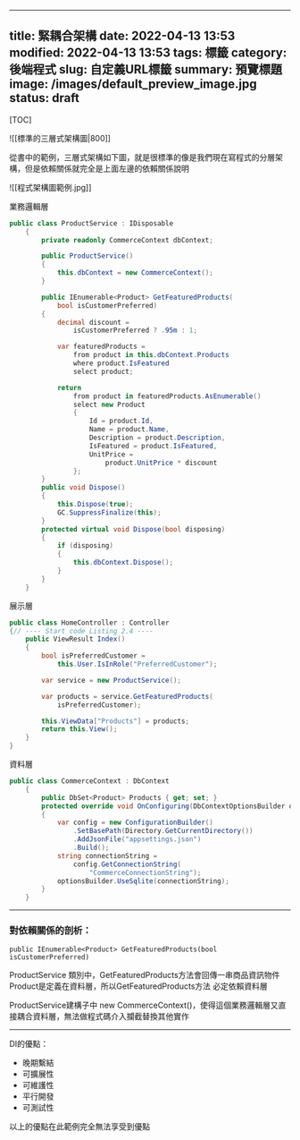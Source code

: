 ----
title: 緊耦合架構
date: 2022-04-13 13:53
modified: 2022-04-13 13:53
tags: 標籤
category: 後端程式
slug: 自定義URL標籤
summary: 預覽標題
image: /images/default_preview_image.jpg
status: draft
---

[TOC]

![[標準的三層式架構圖|800]]


從書中的範例，三層式架構如下圖，就是很標準的像是我們現在寫程式的分層架構，但是依賴關係就完全是上面左邊的依賴關係說明

![[程式架構圖範例.jpg]]


業務邏輯層
```C#
public class ProductService : IDisposable
    {
        private readonly CommerceContext dbContext;

        public ProductService()
        {
            this.dbContext = new CommerceContext();
        }

        public IEnumerable<Product> GetFeaturedProducts(
            bool isCustomerPreferred)
        {
            decimal discount =
                isCustomerPreferred ? .95m : 1;

            var featuredProducts =
                from product in this.dbContext.Products
                where product.IsFeatured
                select product;

            return
                from product in featuredProducts.AsEnumerable()
                select new Product
                {
                    Id = product.Id,
                    Name = product.Name,
                    Description = product.Description,
                    IsFeatured = product.IsFeatured,
                    UnitPrice =
                        product.UnitPrice * discount
                };
        }
        public void Dispose()
        {
            this.Dispose(true);
            GC.SuppressFinalize(this);
        }
        protected virtual void Dispose(bool disposing)
        {
            if (disposing)
            {
                this.dbContext.Dispose();
            }
        }
    }
```



展示層

```c#
public class HomeController : Controller
{// ---- Start code Listing 2.4 ----
	public ViewResult Index()
	{
		bool isPreferredCustomer =
			this.User.IsInRole("PreferredCustomer");

		var service = new ProductService();

		var products = service.GetFeaturedProducts(
			isPreferredCustomer);

		this.ViewData["Products"] = products;
		return this.View();
	}
}
```



資料層
``` c#
public class CommerceContext : DbContext
    {
        public DbSet<Product> Products { get; set; }
        protected override void OnConfiguring(DbContextOptionsBuilder optionsBuilder)
        {
            var config = new ConfigurationBuilder()
                .SetBasePath(Directory.GetCurrentDirectory())
                .AddJsonFile("appsettings.json")
                .Build();
            string connectionString =
                config.GetConnectionString(
                    "CommerceConnectionString");
            optionsBuilder.UseSqlite(connectionString);
        }
    }
```


---

### 對依賴關係的剖析：


`public IEnumerable<Product> GetFeaturedProducts(bool isCustomerPreferred)`

ProductService 類別中，GetFeaturedProducts方法會回傳一串商品資訊物件Product是定義在資料層，所以GetFeaturedProducts方法 必定依賴資料層

ProductService建構子中 new CommerceContext()，使得這個業務邏輯層又直接耦合資料層，無法做程式碼介入攔截替換其他實作

---

DI的優點：

- 晚期繫結
- 可擴展性
- 可維護性
- 平行開發
- 可測試性

以上的優點在此範例完全無法享受到優點